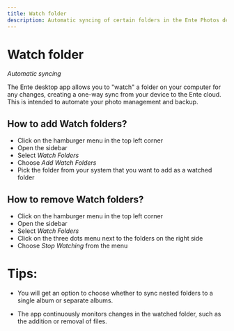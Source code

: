 ```yaml
---
title: Watch folder
description: Automatic syncing of certain folders in the Ente Photos desktop app
---
```


# Watch folder

_Automatic syncing_

The Ente desktop app allows you to "watch" a folder on your computer for any
changes, creating a one-way sync from your device to the Ente cloud. This is
intended to automate your photo management and backup.

## How to add Watch folders?

-   Click on the hamburger menu in the top left corner
-   Open the sidebar
-   Select _Watch Folders_
-   Choose _Add Watch Folders_
-   Pick the folder from your system that you want to add as a watched folder

## How to remove Watch folders?

-   Click on the hamburger menu in the top left corner
-   Open the sidebar
-   Select _Watch Folders_
-   Click on the three dots menu next to the folders on the right side
-   Choose _Stop Watching_ from the menu

# Tips:

-   You will get an option to choose whether to sync nested folders to a single
    album or separate albums.

-   The app continuously monitors changes in the watched folder, such as the
    addition or removal of files.
